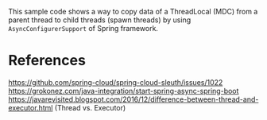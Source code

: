 This sample code shows a way to copy data of a ThreadLocal (MDC) from a parent thread to child threads (spawn threads) 
by using `AsyncConfigurerSupport` of Spring framework.

# References
https://github.com/spring-cloud/spring-cloud-sleuth/issues/1022
https://grokonez.com/java-integration/start-spring-async-spring-boot
https://javarevisited.blogspot.com/2016/12/difference-between-thread-and-executor.html (Thread vs. Executor)  
